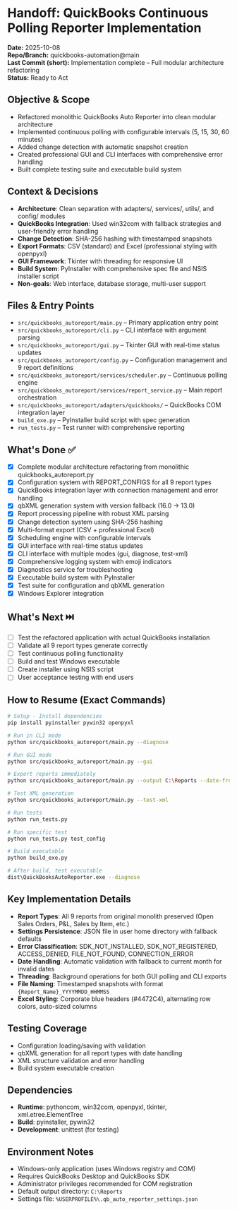 # Handoff: QuickBooks Continuous Polling Reporter Implementation
**Date:** 2025-10-08  
**Repo/Branch:** quickbooks-automation@main  
**Last Commit (short):** Implementation complete – Full modular architecture refactoring  
**Status:** Ready to Act

## Objective & Scope
- Refactored monolithic QuickBooks Auto Reporter into clean modular architecture
- Implemented continuous polling with configurable intervals (5, 15, 30, 60 minutes)
- Added change detection with automatic snapshot creation
- Created professional GUI and CLI interfaces with comprehensive error handling
- Built complete testing suite and executable build system

## Context & Decisions
- **Architecture**: Clean separation with adapters/, services/, utils/, and config/ modules
- **QuickBooks Integration**: Used win32com with fallback strategies and user-friendly error handling
- **Change Detection**: SHA-256 hashing with timestamped snapshots
- **Export Formats**: CSV (standard) and Excel (professional styling with openpyxl)
- **GUI Framework**: Tkinter with threading for responsive UI
- **Build System**: PyInstaller with comprehensive spec file and NSIS installer script
- **Non-goals**: Web interface, database storage, multi-user support

## Files & Entry Points
- `src/quickbooks_autoreport/main.py` – Primary application entry point
- `src/quickbooks_autoreport/cli.py` – CLI interface with argument parsing
- `src/quickbooks_autoreport/gui.py` – Tkinter GUI with real-time status updates
- `src/quickbooks_autoreport/config.py` – Configuration management and 9 report definitions
- `src/quickbooks_autoreport/services/scheduler.py` – Continuous polling engine
- `src/quickbooks_autoreport/services/report_service.py` – Main report orchestration
- `src/quickbooks_autoreport/adapters/quickbooks/` – QuickBooks COM integration layer
- `build_exe.py` – PyInstaller build script with spec generation
- `run_tests.py` – Test runner with comprehensive reporting

## What's Done ✅
- [x] Complete modular architecture refactoring from monolithic quickbooks_autoreport.py
- [x] Configuration system with REPORT_CONFIGS for all 9 report types
- [x] QuickBooks integration layer with connection management and error handling
- [x] qbXML generation system with version fallback (16.0 → 13.0)
- [x] Report processing pipeline with robust XML parsing
- [x] Change detection system using SHA-256 hashing
- [x] Multi-format export (CSV + professional Excel)
- [x] Scheduling engine with configurable intervals
- [x] GUI interface with real-time status updates
- [x] CLI interface with multiple modes (gui, diagnose, test-xml)
- [x] Comprehensive logging system with emoji indicators
- [x] Diagnostics service for troubleshooting
- [x] Executable build system with PyInstaller
- [x] Test suite for configuration and qbXML generation
- [x] Windows Explorer integration

## What's Next ⏭️
- [ ] Test the refactored application with actual QuickBooks installation
- [ ] Validate all 9 report types generate correctly
- [ ] Test continuous polling functionality
- [ ] Build and test Windows executable
- [ ] Create installer using NSIS script
- [ ] User acceptance testing with end users

## How to Resume (Exact Commands)
```bash
# Setup - Install dependencies
pip install pyinstaller pywin32 openpyxl

# Run in CLI mode
python src/quickbooks_autoreport/main.py --diagnose

# Run GUI mode
python src/quickbooks_autoreport/main.py --gui

# Export reports immediately
python src/quickbooks_autoreport/main.py --output C:\Reports --date-from 2025-01-01 --date-to 2025-01-31

# Test XML generation
python src/quickbooks_autoreport/main.py --test-xml

# Run tests
python run_tests.py

# Run specific test
python run_tests.py test_config

# Build executable
python build_exe.py

# After build, test executable
dist\QuickBooksAutoReporter.exe --diagnose
```

## Key Implementation Details
- **Report Types**: All 9 reports from original monolith preserved (Open Sales Orders, P&L, Sales by Item, etc.)
- **Settings Persistence**: JSON file in user home directory with fallback defaults
- **Error Classification**: SDK_NOT_INSTALLED, SDK_NOT_REGISTERED, ACCESS_DENIED, FILE_NOT_FOUND, CONNECTION_ERROR
- **Date Handling**: Automatic validation with fallback to current month for invalid dates
- **Threading**: Background operations for both GUI polling and CLI exports
- **File Naming**: Timestamped snapshots with format `{Report_Name}_YYYYMMDD_HHMMSS`
- **Excel Styling**: Corporate blue headers (#4472C4), alternating row colors, auto-sized columns

## Testing Coverage
- Configuration loading/saving with validation
- qbXML generation for all report types with date handling
- XML structure validation and error handling
- Build system executable creation

## Dependencies
- **Runtime**: pythoncom, win32com, openpyxl, tkinter, xml.etree.ElementTree
- **Build**: pyinstaller, pywin32
- **Development**: unittest (for testing)

## Environment Notes
- Windows-only application (uses Windows registry and COM)
- Requires QuickBooks Desktop and QuickBooks SDK
- Administrator privileges recommended for COM registration
- Default output directory: `C:\Reports`
- Settings file: `%USERPROFILE%\.qb_auto_reporter_settings.json`